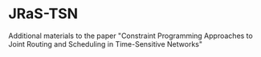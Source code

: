 # JRaS-TSN
Additional materials to the paper "Constraint Programming Approaches to Joint Routing and Scheduling in Time-Sensitive Networks"
